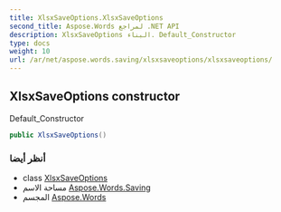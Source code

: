 ```yaml
---
title: XlsxSaveOptions.XlsxSaveOptions
second_title: Aspose.Words لمراجع .NET API
description: XlsxSaveOptions البناء. Default_Constructor
type: docs
weight: 10
url: /ar/net/aspose.words.saving/xlsxsaveoptions/xlsxsaveoptions/
---
```

## XlsxSaveOptions constructor

Default_Constructor

```csharp
public XlsxSaveOptions()
```

### أنظر أيضا

* class [XlsxSaveOptions](../)
* مساحة الاسم [Aspose.Words.Saving](../../xlsxsaveoptions/)
* المجسم [Aspose.Words](../../../)


